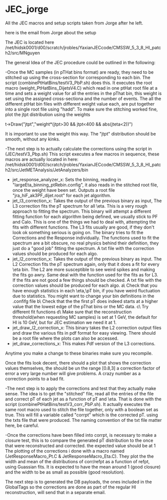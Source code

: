 JEC_jorge
=========

All the JEC macros and setup scripts taken from Jorge after he left. 

here is the email from Jorge about the setup 


The JEC is located here
/net/hidsk0001/d00/scratch/jrobles/YaxianJECcode/CMSSW_5_3_8_HI_patch2/src/MNguyen


The general Idea of the JEC procedure could be outlined in the following:

-Once the  MC samples (in pTHat bins format) are ready, they need to be stitched up using the cross-section for corresponding to each bin. The script (combinePtHatBins/testV3_PbP.sh) does this. It executes the root macro (weight_PtHatBins_DijetsV4.C) which read in one ptHat root file at a time and sets a weight value for all the entries in the pThat bin, this weight is set using the assigned cross-sectiona and the number of events. The all the different ptHat bin files with different weight value each, are put together into a single root file using "hadd". To make sure the stitching worked fine, plot the jtpt distribution using the weights

t->Draw("jtpt","weight*(jtpt>30 && jtpt<400 && abs(jteta<2))")

It is important to use the weight this way. The "jtpt" distribution should be smooth, without any kinks.

-The next step is to actually calculate the corrections using the script in (JEC/testV3_Pbp.sh) This script executes a few macros in sequence, these macros are actually located in here:
/net/hidsk0001/d00/scratch/jrobles/YaxianJECcode/CMSSW_5_3_8_HI_patch2/src/JetMETAnalysis/JetAnalyzers/bin

  * jet_response_analyzer_x: Sets the binning, reading in "largeEta_binning_ptRebin.config", it also reads in the stitched root file, once the weight have been set. Outputs a root file "jra_hiF_ak3PF_dijet.root" for each jet algorithm.
  * jet_l3_correction_x: Takes the output of the previous binary as input, The L3 correction fits the pT spectrum for all \eta. This  is a very rough approach to fitting the spectrum. This binary will attempt a different fitting function for each algorithm being defined, we usually stick to PF and Calo. This is one of the things we had to deal with, attempting the fits with different functions. The L3 fits usually are good, if they don't look ok something serious is going on. The binary tries to fit the Corrections and the Response individually.  The functions used to fit the spectrum are a bit obscure, no real physics behind their definition, they just do a "good job" fitting the spectrum. A txt file with the correction values should be produced for each algo.
  * jet_l2_correction_x: Takes the output of the previous binary as input. The L2 Correction fits the pT spectrum again, only that it does a fit for every \eta bin. The L2 are more susceptible to see weird spikes and making the fits go awry. Same deal with the function used for the fits as for L3. If the fits are not good a few things should be checked. A txt file with the correction values should be produced for each algo.
       a\ Check that you have enough statistics in each \eta,\pT bin, if you have weird fluctuation due to statistics. You might want to change your bin definitions in the .confifg file
      b\ Check that the the first pT does indeed starts at a higher value that the lowest edge of the pThat bins or the MC data.
      c\ Try different fit functions
      d\ Make sure that the reconstruction threshold(when requesting MC samples) is set at 1 GeV, the default for HI is 10 GeV, but for JEC estimation we need it at 1.
  * jet_draw_l2_correction_x: This binary takes the L2 correction output files and draw the various fits in pdf format for easy viewing. There should be a root file where the plots can also be accessed.
  * jet_draw_corrections_x: This makes Pdf version of the L3 corrections.

Anytime you make a change to these binaries make sure you recompile.

Once the fits look decent, there should a plot that shows the correction values themselves, the should be un the range [0.8,3] a correction factor of error a very large number will give problems.  A crazy number as a correction points to a bad fit. 

-The next step is to apply the corrections and test that they actually make sense. The idea is to get the "stitched" file, read all the entries of the file and correct pT of each jet as a function of pT and \eta. That is done with the script (combinePtHatBins/testV3_corr_PbP.sh). It actually executes the same root macro used to stitch the file together, only with a boolean set as true. This will fill a variable called "corrpt" which is the corrected pT. using the txts file that were produced.  The naming convention of the txt file matter here, be careful.

-Once the corrections have been filled into corrpt, is necessary to make a closure test, this is to compare the generated pT distribution to the once that were reconstructed and corrected. the expected value should be at 1 The plotting of the corrections i done with a macro named (JetResponseMacro_Pt.C & JetResponseMacro_Eta.C). They plot the the width and mean of the distributions of corr/refpt  as a function of refpt, using Guassian fits. It is expected to have the mean around 1 (good closure) and the width to be as small as possible (good resolution). 

The next step is to generated the DB payloads, the ones included in the GlobalTags so the corrections are done as part of the regular HI reconstruction, will send that in a separate email. 